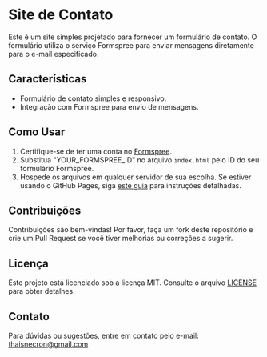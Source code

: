 # Site de Contato

Este é um site simples projetado para fornecer um formulário de contato. O formulário utiliza o serviço Formspree para enviar mensagens diretamente para o e-mail especificado.

## Características

- Formulário de contato simples e responsivo.
- Integração com Formspree para envio de mensagens.

## Como Usar

1. Certifique-se de ter uma conta no [Formspree](https://formspree.io/).
2. Substitua "YOUR_FORMSPREE_ID" no arquivo `index.html` pelo ID do seu formulário Formspree.
3. Hospede os arquivos em qualquer servidor de sua escolha. Se estiver usando o GitHub Pages, siga [este guia](https://pages.github.com/) para instruções detalhadas.

## Contribuições

Contribuições são bem-vindas! Por favor, faça um fork deste repositório e crie um Pull Request se você tiver melhorias ou correções a sugerir.

## Licença

Este projeto está licenciado sob a licença MIT. Consulte o arquivo [LICENSE](LICENSE) para obter detalhes.

## Contato

Para dúvidas ou sugestões, entre em contato pelo e-mail: thaisnecron@gmail.com

